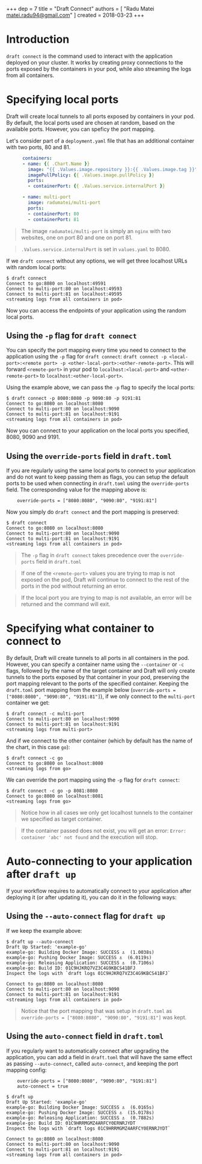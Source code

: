 +++
dep = 7
title = "Draft Connect"
authors = [ "Radu Matei <matei.radu94@gmail.com>" ]
created = 2018-03-23
+++

# Introduction
`draft connect` is the command used to interact with the application deployed on your cluster. It works by creating proxy connections to the ports exposed by the containers in your pod, while also streaming the logs from all containers.


# Specifying local ports
Draft will create local tunnels to all ports exposed by containers in your pod. By default, the local ports used are chosen at random, based on the available ports. However, you can speficy the port mapping. 

Let's consider part of a `deployment.yaml` file that has an additional container with two ports, 80 and 81.

```yaml
      containers:
      - name: {{ .Chart.Name }}
        image: "{{ .Values.image.repository }}:{{ .Values.image.tag }}"
        imagePullPolicy: {{ .Values.image.pullPolicy }}
        ports:
        - containerPort: {{ .Values.service.internalPort }}

      - name: multi-port
        image: radumatei/multi-port
        ports:
        - containerPort: 80
        - containerPort: 81
```

> The image `radumatei/multi-port` is simply an `nginx` with two websites, one on port 80 and one on port 81.

> `.Values.service.internalPort` is set in `values.yaml` to 8080.

If we `draft connect` without any options, we will get three localhost URLs with random local ports:

```
$ draft connect
Connect to go:8080 on localhost:49591
Connect to multi-port:80 on localhost:49593
Connect to multi-port:81 on localhost:49595
<streaming logs from all containers in pod>
```

Now you can access the endpoints of your application using the random local ports.

## Using the `-p` flag for `draft connect`
You can specify the port mapping every time you need to connect to the application using the `-p` flag for `draft connect`: `draft connect -p <local-port>:<remote port> -p <other-local-port>:<other-remote-port>`.
This will forward `<remote-port>` in your pod to `localhost:<local-port>` and `<other-remote-port>` to `localhost:<other-local-port>`.

Using the example above, we can pass the `-p` flag to specify the local ports:

```
$ draft connect -p 8080:8080 -p 9090:80 -p 9191:81
Connect to go:8080 on localhost:8080
Connect to multi-port:80 on localhost:9090
Connect to multi-port:81 on localhost:9191
<streaming logs from all containers in pod>
```

Now you can connect to your application on the local ports you specified, 8080, 9090 and 9191.


## Using the `override-ports` field in `draft.toml` 

If you are regularly using the same local ports to connect to your application and do not want to keep passing them as flags, you can setup the default ports to be used when connecting in `draft.toml` using the `override-ports` field. The corresponding value for the mapping above is:

```
    override-ports = ["8080:8080", "9090:80", "9191:81"]
```
Now you simply do `draft connect` and the port mapping is preserved:
```
$ draft connect
Connect to go:8080 on localhost:8080
Connect to multi-port:80 on localhost:9090
Connect to multi-port:81 on localhost:9191
<streaming logs from all containers in pod>
```
> The `-p` flag in `draft connect` takes precedence over the `override-ports` field in `draft.toml`

> If one of the `<remote-port>` values you are trying to map is not exposed on the pod, Draft will continue to connect to the rest of the ports in the pod without returning an error.

> If the local port you are trying to map is not available, an error will be returned and the command will exit.

# Specifying what container to connect to
By default, Draft will create tunnels to all ports in all containers in the pod. However, you can specify a container name using the `--container` or `-c` flags, followed by the name of the target container and Draft will only create tunnels to the ports exposed by that container in your pod, preserving the port mapping relevant to the ports of the specified container. Keeping the `draft.toml` port mapping from the example below (`override-ports = ["8080:8080", "9090:80", "9191:81"]`), if we only connect to the `multi-port` container we get:

```
$ draft connect -c multi-port
Connect to multi-port:80 on localhost:9090
Connect to multi-port:81 on localhost:9191
<streaming logs from multi-port>
```

And if we connect to the other container (which by default has the name of the chart, in this case `go`):

```
$ draft connect -c go
Connect to go:8080 on localhost:8080
<streaming logs from go>
```

We can override the port mapping using the `-p` flag for `draft connect`:

```
$ draft connect -c go -p 8081:8080
Connect to go:8080 on localhost:8081
<streaming logs from go>
```

> Notice how in all cases we only get localhost tunnels to the container we specified as target container.

> If the container passed does not exist, you will get an error: `Error: container 'abc' not found` and the execution will stop.

# Auto-connecting to your application after `draft up`
If your workflow requires to automatically connect to your application after deploying it (or after updating it), you can do it in the following ways:

## Using the `--auto-connect` flag for `draft up`
If we keep the example above:

```
$ draft up --auto-connect
Draft Up Started: 'example-go'
example-go: Building Docker Image: SUCCESS ⚓  (1.0038s)
example-go: Pushing Docker Image: SUCCESS ⚓  (6.0119s)
example-go: Releasing Application: SUCCESS ⚓  (0.7106s)
example-go: Build ID: 01C9HJKRQ7VZ3C4G9KBCS41BFJ
Inspect the logs with `draft logs 01C9HJKRQ7VZ3C4G9KBCS41BFJ`

Connect to go:8080 on localhost:8080
Connect to multi-port:80 on localhost:9090
Connect to multi-port:81 on localhost:9191
<streaming logs from all containers in pod>
```

> Notice that the port mapping that was setup in `draft.toml` as `override-ports = ["8080:8080", "9090:80", "9191:81"]` was kept.

## Using the `auto-connect` field in `draft.toml`
If you regularly want to automatically connect after upgrading the application, you can add a field in `draft.toml` that will have the same effect as passing `--auto-connect`, called `auto-connect`, and keeping the port mapping config:

```
    override-ports = ["8080:8080", "9090:80", "9191:81"]
    auto-connect = true
```

```
$ draft up
Draft Up Started: 'example-go'
example-go: Building Docker Image: SUCCESS ⚓  (6.0165s)
example-go: Pushing Docker Image: SUCCESS ⚓  (15.0178s)
example-go: Releasing Application: SUCCESS ⚓  (0.7882s)
example-go: Build ID: 01C9HRRMGMZ4ARFCY0ERNRJYDT
Inspect the logs with `draft logs 01C9HRRMGMZ4ARFCY0ERNRJYDT`

Connect to go:8080 on localhost:8080
Connect to multi-port:80 on localhost:9090
Connect to multi-port:81 on localhost:9191
<streaming logs from all containers in pod>
```
